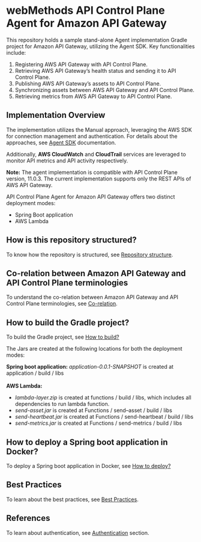 # webMethods API Control Plane Agent for Amazon API Gateway

This repository holds a sample stand-alone Agent implementation Gradle project for Amazon API Gateway, utilizing the Agent SDK. Key functionalities include:

1. Registering AWS API Gateway with API Control Plane.
2. Retrieving AWS API Gateway’s health status and sending it to API Control Plane.
3. Publishing AWS API Gateway’s assets to API Control Plane.
4. Synchronizing assets between AWS API Gateway and API Control Plane.
5. Retrieving metrics from AWS API Gateway to API Control Plane.
  

## Implementation Overview

The implementation utilizes the Manual approach, leveraging the AWS SDK for connection management and authentication. For details about the approaches, see [Agent SDK](https://docs.webmethods.io/apicontrolplane/agent_sdk/chapter2wco/#gsc.tab=0) documentation.

Additionally, **AWS CloudWatch** and **CloudTrail** services are leveraged to monitor API metrics and API activity respectively.

**Note:** The agent implementation is compatible with API Control Plane version, 11.0.3. The current implementation supports only the REST APIs of AWS API Gateway.

API Control Plane Agent for Amazon API Gateway offers two distinct deployment modes:

- Spring Boot application
- AWS Lambda


## How is this repository structured?

To know how the repository is structured, see [Repository structure](docs/repo-structure.md).


## Co-relation between Amazon API Gateway and API Control Plane terminologies

To understand the co-relation between Amazon API Gateway and API Control Plane terminologies, see [Co-relation](docs/corelation.md).


## How to build the Gradle project?

To build the Gradle project, see [How to build?](devops/)

The Jars are created at the following locations for both the deployment modes:

**Spring boot application:** *application-0.0.1-SNAPSHOT* is created at application / build / libs <br><br>
**AWS Lambda:** 
- *lambda-layer.zip* is created at functions / build / libs, which includes all dependencies to run lambda function.
- *send-asset.jar* is created at Functions / send–asset  / build / libs
- *send-heartbeat.jar* is created at Functions / send-heartbeat / build / libs
- *send-metrics.jar* is created at Functions / send-metrics / build / libs


## How to deploy a Spring boot application in Docker?

To deploy a Spring boot application in Docker, see [How to deploy?](application/)


## Best Practices

To learn about the best practices, see [Best Practices](docs/best-practices.md).


## References
To learn about authentication, see [Authentication](docs/authentication.md) section.

















